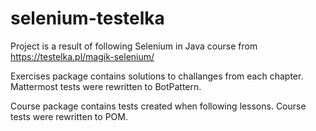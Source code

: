 # selenium-testelka

Project is a result of following Selenium in Java course from https://testelka.pl/magik-selenium/

Exercises package contains solutions to challanges from each chapter. Mattermost tests were rewritten to BotPattern.

Course package contains tests created when following lessons. Course tests were rewritten to POM.
